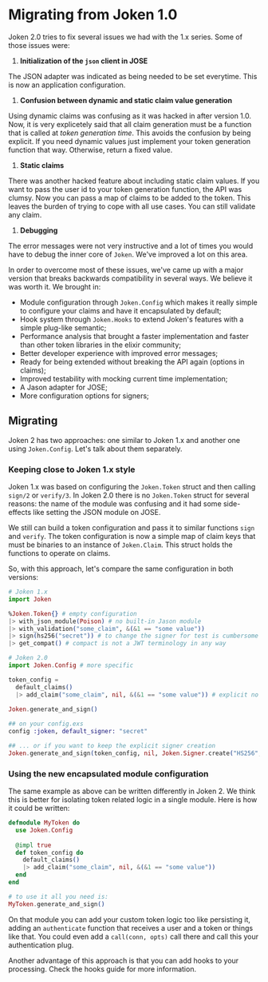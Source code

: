 # Migrating from Joken 1.0

Joken 2.0 tries to fix several issues we had with the 1.x series. Some of those issues were:

1. **Initialization of the `json` client in JOSE**
  
  The JSON adapter was indicated as being needed to be set everytime. This is now an application configuration.
  
1. **Confusion between dynamic and static claim value generation**

  Using dynamic claims was confusing as it was hacked in after version 1.0. Now, it is very explicetely said that all claim generation must be a function that is called at *token generation time*. This avoids the confusion by being explicit. If you need dynamic values just implement your token generation function that way. Otherwise, return a fixed value. 
  
1. **Static claims**

  There was another hacked feature about including static claim values. If you want to pass the user id to your token generation function, the API was clumsy. Now you can pass a map of claims to be added to the token. This leaves the burden of trying to cope with all use cases. You can still validate any claim.
  
1. **Debugging**

  The error messages were not very instructive and a lot of times you would have to debug the inner core of `Joken`. We've improved a lot on this area.
  
In order to overcome most of these issues, we've came up with a major version that breaks backwards compatibility in several ways. We believe it was worth it. We brought in:

- Module configuration through `Joken.Config` which makes it really simple to configure your claims and have it encapsulated by default;
- Hook system through `Joken.Hooks` to extend Joken's features with a simple plug-like semantic;
- Performance analysis that brought a faster implementation and faster than other token libraries in the elixir community;
- Better developer experience with improved error messages;
- Ready for being extended without breaking the API again (options in claims);
- Improved testability with mocking current time implementation;
- A Jason adapter for JOSE;
- More configuration options for signers;

## Migrating 

Joken 2 has two approaches: one similar to Joken 1.x and another one using `Joken.Config`. Let's talk about them separately.

### Keeping close to Joken 1.x style

Joken 1.x was based on configuring the `Joken.Token` struct and then calling `sign/2` or `verify/3`. In Joken 2.0 there is no `Joken.Token` struct for several reasons: the name of the module was confusing and it had some side-effects like setting the JSON module on JOSE. 

We still can build a token configuration and pass it to similar functions `sign` and `verify`. The token configuration is now a simple map of claim keys that must be binaries to an instance of `Joken.Claim`. This struct holds the functions to operate on claims.

So, with this approach, let's compare the same configuration in both versions:

``` elixir
# Joken 1.x
import Joken

%Joken.Token{} # empty configuration
|> with_json_module(Poison) # no built-in Jason module
|> with_validation("some_claim", &(&1 == "some value")) 
|> sign(hs256("secret")) # to change the signer for test is cumbersome
|> get_compat() # compact is not a JWT terminology in any way
```

``` elixir
# Joken 2.0
import Joken.Config # more specific

token_config = 
  default_claims()
  |> add_claim("some_claim", nil, &(&1 == "some value")) # explicit no generate function
 
Joken.generate_and_sign()

## on your config.exs
config :joken, default_signer: "secret"

## ... or if you want to keep the explicit signer creation
Joken.generate_and_sign(token_config, nil, Joken.Signer.create("HS256", "secret"))
```

### Using the new encapsulated module configuration

The same example as above can be written differently in Joken 2. We think this is better for isolating token related logic in a single module. Here is how it could be written:

``` elixir
defmodule MyToken do
  use Joken.Config
  
  @impl true
  def token_config do
    default_claims()
    |> add_claim("some_claim", nil, &(&1 == "some value"))
  end
end

# to use it all you need is:
MyToken.generate_and_sign()
```

On that module you can add your custom token logic too like persisting it, adding an `authenticate` function that receives a user and a token or things like that. You could even add a `call(conn, opts)` call there and call this your authentication plug.

Another advantage of this approach is that you can add hooks to your processing. Check the hooks guide for more information.
